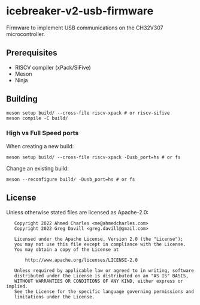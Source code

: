 # icebreaker-v2-usb-firmware

Firmware to implement USB communications on the CH32V307 microcontroller.

## Prerequisites

- RISCV compiler (xPack/SiFive)
- Meson
- Ninja

## Building

```text
meson setup build/ --cross-file riscv-xpack # or riscv-sifive
meson compile -C build/
```

### High vs Full Speed ports

When creating a new build:

```text
meson setup build/ --cross-file riscv-xpack -Dusb_port=hs # or fs
```

Change an existing build:

```text
meson --reconfigure build/ -Dusb_port=hs # or fs
```

## License

Unless otherwise stated files are licensed as Apache-2.0:

```
   Copyright 2022 Ahmed Charles <me@ahmedcharles.com>
   Copyright 2022 Greg Davill <greg.davill@gmail.com>

   Licensed under the Apache License, Version 2.0 (the "License");
   you may not use this file except in compliance with the License.
   You may obtain a copy of the License at

       http://www.apache.org/licenses/LICENSE-2.0

   Unless required by applicable law or agreed to in writing, software
   distributed under the License is distributed on an "AS IS" BASIS,
   WITHOUT WARRANTIES OR CONDITIONS OF ANY KIND, either express or implied.
   See the License for the specific language governing permissions and
   limitations under the License.
```
